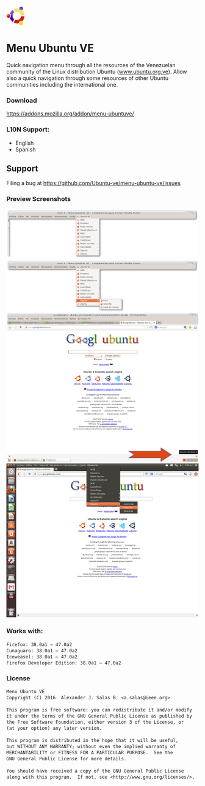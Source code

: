 ![ubuntuve-logo](https://raw.githubusercontent.com/Ubuntu-ve/menu-ubuntu-ve/master/press/logo/ubuntuve_logo.png "ubuntuve")
# Menu Ubuntu VE
Quick navigation menu through all the resources of the Venezuelan community of the Linux distribution Ubuntu (www.ubuntu.org.ve). Allow also a quick navigation through some resources of other Ubuntu communities including the international one.

### Download
https://addons.mozilla.org/addon/menu-ubuntuve/

### L10N Support:
* English
* Spanish

## Support
Filing a bug at https://github.com/Ubuntu-ve/menu-ubuntu-ve/issues

### Preview Screenshots
![ubuntuve-png](https://raw.githubusercontent.com/Ubuntu-ve/menu-ubuntu-ve/master/press/screens/100740.png "ubuntuve") <br/>
![ubuntuve-png](https://raw.githubusercontent.com/Ubuntu-ve/menu-ubuntu-ve/master/press/screens/100742.png "ubuntuve") <br/>
![ubuntuve-png](https://raw.githubusercontent.com/Ubuntu-ve/menu-ubuntu-ve/master/press/screens/100744.png "ubuntuve") <br/>
![ubuntuve-png](https://raw.githubusercontent.com/Ubuntu-ve/menu-ubuntu-ve/master/press/screens/100750.png "ubuntuve")

### Works with:

    Firefox: 38.0a1 – 47.0a2
    Cunaguaro: 38.0a1 – 47.0a2
    Iceweasel: 38.0a1 – 47.0a2
    Firefox Developer Edition: 38.0a1 – 47.0a2

### License
    Menu Ubuntu VE
    Copyright (C) 2016  Alexander J. Salas B. <a.salas@ieee.org>

    This program is free software: you can redistribute it and/or modify
    it under the terms of the GNU General Public License as published by
    the Free Software Foundation, either version 3 of the License, or
    (at your option) any later version.

    This program is distributed in the hope that it will be useful,
    but WITHOUT ANY WARRANTY; without even the implied warranty of
    MERCHANTABILITY or FITNESS FOR A PARTICULAR PURPOSE.  See the
    GNU General Public License for more details.

    You should have received a copy of the GNU General Public License
    along with this program.  If not, see <http://www.gnu.org/licenses/>.
